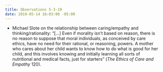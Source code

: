 ```yaml
---
title: Observations 5-3-19
date: 2019-05-14 16:03:00 -05:00
---
```


- Michael Slote on the relationship between caring/empathy and thinking/rationality: “[…] Even if morality isn’t based on reason, there is no reason to suppose that moral individuals, as conceived by care ethics, have no need for their rational, or reasoning, powers. A mother who cares about her child wants to know how to do what is good for her child, and this involves knowing and initially learning all sorts of nutritional and medical facts, just for starters” (*The Ethics of Care and Empathy* 120).
